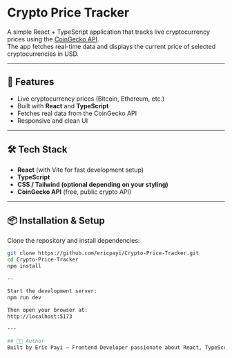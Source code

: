 # Crypto Price Tracker

A simple React + TypeScript application that tracks live cryptocurrency prices using the [CoinGecko API](https://www.coingecko.com/en/api).  
The app fetches real-time data and displays the current price of selected cryptocurrencies in USD.

---

## 🚀 Features
- Live cryptocurrency prices (Bitcoin, Ethereum, etc.)
- Built with **React** and **TypeScript**
- Fetches real data from the CoinGecko API
- Responsive and clean UI

---

## 🛠️ Tech Stack
- **React** (with Vite for fast development setup)
- **TypeScript**
- **CSS / Tailwind (optional depending on your styling)**
- **CoinGecko API** (free, public crypto API)

---

## 📦 Installation & Setup

Clone the repository and install dependencies:

```bash
git clone https://github.com/ericpayi/Crypto-Price-Tracker.git
cd Crypto-Price-Tracker
npm install

--

Start the development server:
npm run dev

Then open your browser at:
http://localhost:5173

---

## 🧑‍💻 Author
Built by Eric Payi — Frontend Developer passionate about React, TypeScript, and building real-world apps.